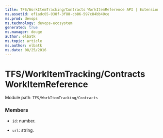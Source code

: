 ```yaml
---
title: TFS/WorkItemTracking/Contracts WorkItemReference API | Extensions for Visual Studio Team Services
ms.assetid: ef1adc05-038f-3f88-cb86-597c84bb40ce
ms.prod: devops
ms.technology: devops-ecosystem
generated: true
ms.manager: douge
author: elbatk
ms.topic: article
ms.author: elbatk
ms.date: 08/25/2016
---
```


# TFS/WorkItemTracking/Contracts WorkItemReference

Module path: `TFS/WorkItemTracking/Contracts`


### Members

* `id`: number. 

* `url`: string. 

